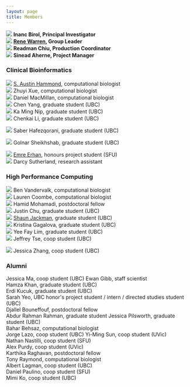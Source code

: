 ```yaml
---
layout: page
title: Members
---
```


<img class="avatar" src="assets/avatars/ibirol.jpeg"> **Inanc Birol, Principal Investigator**  
<img class="avatar" src="assets/avatars/rwarren.png"> **[Rene Warren](member/rwarren), Group Leader**  
<img class="avatar" src="assets/avatars/rchiu.jpg"> **Readman Chiu, Production Coordinator**  
<img class="avatar" src="assets/avatars/saherne.jpg"> **Sinead Aherne, Project Manager**

### Clinical Bioinformatics

<img class="avatar" src="assets/avatars/ahammond.jpg"> [S. Austin Hammond](member/ahammond), computational biologist    
<img class="avatar" src="assets/avatars/zxue.jpg"> Zhuyi Xue, computational biologist  
<img class="avatar" src="assets/avatars/dmacmillan.jpg"> Daniel MacMillan, computational biologist  
<img class="avatar" src="assets/avatars/cyang.jpg"> Chen Yang, graduate student (UBC)  
<img class="avatar" src="assets/avatars/kmnip.png"> Ka Ming Nip, graduate student (UBC)  
<img class="avatar" src="assets/avatars/cli.jpg"> Chenkai Li, graduate student (UBC)

<img class="avatar" src="assets/avatars/shafezqorani.png"> Saber Hafezqorani, graduate student (UBC)

<img class="avatar" src="assets/avatars/gsheikhshab.jpg"> Golnar Sheikhshab, graduate student (UBC)

<img class="avatar" src="assets/avatars/eerhan.jpg"> [Emre Erhan](member/eerhan), honours project student (SFU)  
<img class="avatar" src="assets/avatars/dsutherland.jpg"> Darcy Sutherland, research assistant


### High Performance Computing
<img class="avatar" src="assets/avatars/bvandervalk.jpeg"> Ben Vandervalk, computational biologist  
<img class="avatar" src="assets/avatars/lcoombe.jpg"> Lauren Coombe, computational biologist  
<img class="avatar" src="assets/avatars/hmohamadi.jpeg"> Hamid Mohamadi, postdoctoral fellow  
<img class="avatar" src="assets/avatars/jchu.jpeg"> Justin Chu, graduate student (UBC)  
<img class="avatar" src="assets/avatars/sjackman.jpeg"> [Shaun Jackman](member/sjackman), graduate student (UBC)  
<img class="avatar" src="assets/avatars/kgagalova.jpg"> Kristina Gagalova, graduate student (UBC)  
<img class="avatar" src="assets/avatars/yflim.jpg"> Yee Fay Lim, graduate student (UBC)  
<img class="avatar" src="assets/avatars/jtse.jpg"> Jeffrey Tse, coop student (UBC)

<img class="avatar" src="assets/avatars/jzhang.jpg"> Jessica Zhang, coop student (UBC)

### Alumni
Jessica Ma, coop student (UBC)
Ewan Gibb, staff scientist  
Hamza Khan, graduate student (UBC)  
Erdi Kucuk, graduate student (UBC)  
Sarah Yeo, UBC honor's project student / intern / directed studies student (UBC)  
Djallel Bouneffouf, postdoctoral fellow  
Abdur Rahman Rahman, graduate student
Jessica Pilsworth, graduate student (UBC)  
Bahar Behsaz, computational biologist  
Jorge Lazo, coop student (UBC)
Yi-Ming Sun, coop student (UVic)  
Nathan Nastilli, coop student (SFU)  
Alex Purdy, coop student (UVic)  
Karthika Raghavan, postdoctoral fellow  
Tony Raymond, computational biologist  
Albert Lagman, coop student (UBC)  
Daniel Paulino, coop student (SFU)  
Mimi Ko, coop student (UBC)  

